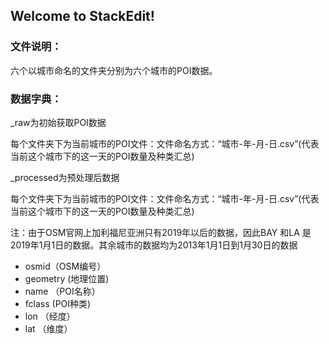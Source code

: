 ## Welcome to StackEdit!


### 文件说明：
六个以城市命名的文件夹分别为六个城市的POI数据。


### 数据字典：

_raw为初始获取POI数据

   每个文件夹下为当前城市的POI文件：文件命名方式：“城市-年-月-日.csv”(代表当前这个城市下的这一天的POI数量及种类汇总)

_processed为预处理后数据

   每个文件夹下为当前城市的POI文件：文件命名方式：“城市-年-月-日.csv”(代表当前这个城市下的这一天的POI数量及种类汇总)

注：由于OSM官网上加利福尼亚洲只有2019年以后的数据，因此BAY 和LA 是2019年1月1日的数据。其余城市的数据均为2013年1月1日到1月30日的数据
 - osmid（OSM编号）
 - geometry (地理位置)
 - name （POI名称）
 - fclass (POI种类)
 - lon （经度）
 - lat （维度）


